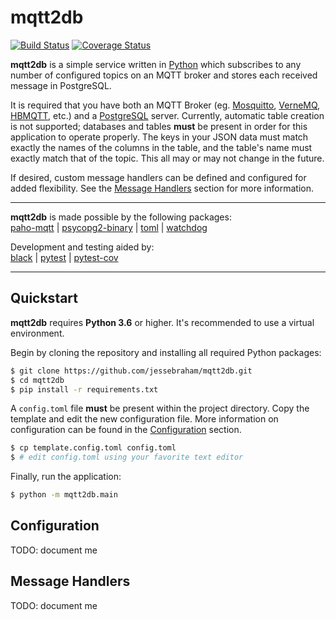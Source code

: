 # mqtt2db

[![Build Status](https://travis-ci.org/jessebraham/mqtt2db.svg?branch=master)](https://travis-ci.org/jessebraham/mqtt2db) [![Coverage Status](https://coveralls.io/repos/github/jessebraham/mqtt2db/badge.svg?branch=master)](https://coveralls.io/github/jessebraham/mqtt2db?branch=master)

**mqtt2db** is a simple service written in [Python](https://www.python.org/) which subscribes to any number of configured topics on an MQTT broker and stores each received message in PostgreSQL.

It is required that you have both an MQTT Broker (eg. [Mosquitto](https://mosquitto.org/), [VerneMQ](https://github.com/vernemq/vernemq), [HBMQTT](https://github.com/beerfactory/hbmqtt), etc.) and a [PostgreSQL]() server. Currently, automatic table creation is not supported; databases and tables **must** be present in order for this application to operate properly. The keys in your JSON data must match exactly the names of the columns in the table, and the table's name must exactly match that of the topic. This all may or may not change in the future.

If desired, custom message handlers can be defined and configured for added flexibility. See the [Message Handlers](#message-handlers) section for more information.

- - -

**mqtt2db** is made possible by the following packages:  
[paho-mqtt](https://github.com/eclipse/paho.mqtt.python/) | [psycopg2-binary](https://github.com/psycopg/psycopg2) | [toml](https://github.com/uiri/toml) | [watchdog](https://github.com/gorakhargosh/watchdog)

Development and testing aided by:  
[black](https://github.com/ambv/black) | [pytest](https://github.com/pytest-dev/pytest) | [pytest-cov](https://github.com/pytest-dev/pytest-cov)

- - -

## Quickstart

**mqtt2db** requires **Python 3.6** or higher. It's recommended to use a virtual environment.

Begin by cloning the repository and installing all required Python packages:

```bash
$ git clone https://github.com/jessebraham/mqtt2db.git
$ cd mqtt2db
$ pip install -r requirements.txt
```

A `config.toml` file **must** be present within the project directory. Copy the template and edit the new configuration file. More information on configuration can be found in the [Configuration](#configuration) section.

```bash
$ cp template.config.toml config.toml
$ # edit config.toml using your favorite text editor
```

Finally, run the application:

```bash
$ python -m mqtt2db.main
```

## Configuration

TODO: document me

## Message Handlers

TODO: document me
